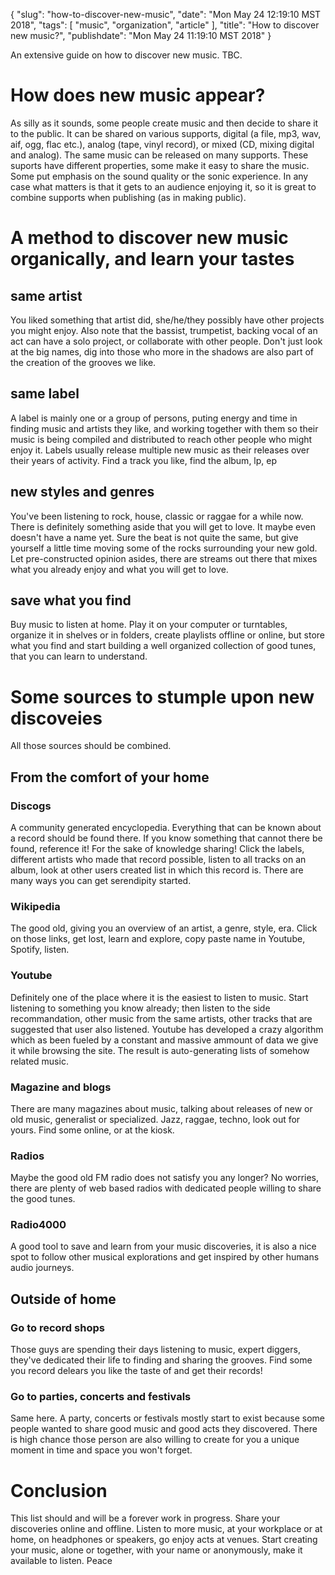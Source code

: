{
    "slug": "how-to-discover-new-music",
    "date": "Mon May 24 12:19:10 MST 2018",
    "tags": [
        "music",
        "organization",
        "article"
    ],
    "title": "How to discover new music?",
    "publishdate": "Mon May 24 11:19:10 MST 2018"
}

An extensive guide on how to discover new music. TBC.

# How does new music appear?
As silly as it sounds, some people create music and then decide to share
it to the public.
It can be shared on various supports, digital (a file, mp3, wav, aif, ogg, flac
etc.), analog (tape, vinyl record), or mixed (CD, mixing digital and analog).
The same music can be released on many
supports. These suports have different properties, some make it easy to share
the music. Some put emphasis on the sound quality or the sonic
experience.
In any case what matters is that it gets to an audience enjoying it,
so it is great to combine supports when publishing (as in making public).

# A method to discover new music organically, and learn your tastes
## same artist
You liked something that artist did, she/he/they possibly have other projects you
might enjoy.
Also note that the bassist, trumpetist, backing vocal of an act can
have a solo project, or collaborate with other people. Don't
just look at the big names, dig into those who more in the shadows are also part of the creation of the grooves we like.

## same label
A label is mainly one or a group of persons, puting energy and
time in finding music and artists they like, and working together with
them so their music is being compiled and distributed to reach other
people who might enjoy it. Labels usually release multiple new music as their releases over their years of activity.
Find a track you like, find the album, lp, ep

## new styles and genres
You've been listening to rock, house, classic or raggae for a while now. There
is definitely something aside that you will get to love. It maybe even
doesn't have a name yet. Sure the beat is not quite the same, but give
yourself a little time moving some of the rocks surrounding your new
gold. Let pre-constructed opinion asides, there are streams out there that mixes
what you already enjoy and what you will get to love.

## save what you find
Buy music to listen at home. Play it on your computer or turntables,
organize it in shelves or in folders, create playlists offline or
online, but store what you find and start building a well organized collection of
good tunes, that you can learn to understand.

# Some sources to stumple upon new discoveies
All those sources should be combined.
## From the comfort of your home
### Discogs
A community generated encyclopedia. Everything that can be known about
a record should be found there. If you know something that cannot
there be found, reference it! For the sake of knowledge sharing!
Click the labels, different artists who made that record possible,
listen to all tracks on an album, look at other users created list in
which this record is. There are many ways you can get serendipity
started.

### Wikipedia
The good old, giving you an overview of an artist, a genre, style,
era. Click on those links, get lost, learn and explore, copy paste
name in Youtube, Spotify, listen.

### Youtube
Definitely one of the place where it is the easiest to listen to
music. Start listening to something you know already; then listen to
the side recommandation, other music from the same artists, other
tracks that are suggested that user also listened.
Youtube has developed a crazy algorithm which as been fueled by a
constant and massive ammount of data we give it while browsing the
site. The result is auto-generating lists of somehow related music.
### Magazine and blogs
There are many magazines about music, talking about releases of new or
old music, generalist or specialized. Jazz, raggae, techno, look out
for yours. Find some online, or at the kiosk.

### Radios
Maybe the good old FM radio does not satisfy you any longer? No
worries, there are plenty of web based radios with dedicated people
willing to share the good tunes.

### Radio4000
A good tool to save and learn from your music discoveries, it is also
a nice spot to follow other musical explorations and get inspired by
other humans audio journeys.

## Outside of home 
### Go to record shops
Those guys are spending their days listening to music, expert
diggers, they've dedicated their life to finding and sharing the
grooves. Find some you record delears you like the taste of and get their records!

### Go to parties, concerts and festivals
Same here. A party, concerts or festivals mostly start to exist because
some people wanted to share good music and good acts they discovered. There is high chance
those person are also willing to create for you a unique moment in
time and space you won't forget.

# Conclusion
This list should and will be a forever work in progress.
Share your discoveries online and offline.
Listen to more music, at your workplace or at home, on headphones or
speakers, go enjoy acts at venues.
Start creating your music, alone or together, with your name or
anonymously, make it available to listen.
Peace
